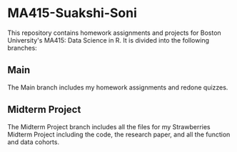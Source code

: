 # MA415-Suakshi-Soni

This repository contains homework assignments and projects for Boston University's MA415: Data Science in R. It is divided into the following branches:

## Main 
The Main branch includes my homework assignments and redone quizzes.

## Midterm Project
The Midterm Project branch includes all the files for my Strawberries Midterm Project including the code, the research paper, and all the function and data cohorts.
